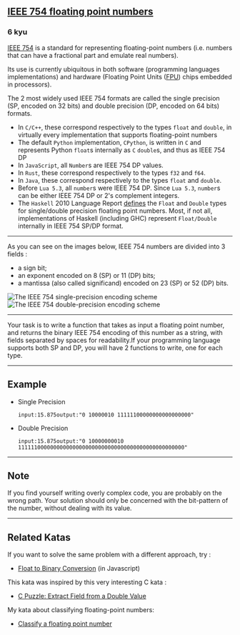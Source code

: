 <h2><a href=https://www.codewars.com/kata/5efcaedf95d7110017896ced/train/python target="_blank">IEEE 754 floating point numbers</a></h2><h3>6 kyu</h3><p><a href="https://en.wikipedia.org/wiki/IEEE_754" data-turbolinks="false" target="_blank">IEEE 754</a> is a standard for representing floating-point numbers (i.e. numbers that can have a fractional part and emulate real numbers).</p><p>Its use is currently ubiquitous in both software (programming languages implementations) and hardware (Floating Point Units (<a href="https://en.wikipedia.org/wiki/Floating-point_unit" data-turbolinks="false" target="_blank">FPU</a>) chips embedded in processors).</p><p>The 2 most widely used IEEE 754 formats are called the single precision (SP, encoded on 32 bits) and double precision (DP, encoded on 64 bits) formats.</p><ul><li>In <code>C/C++</code>,  these correspond respectively to the types <code>float</code> and <code>double</code>, in virtually every implementation that supports floating-point numbers</li><li>The default <code>Python</code> implementation, <code>CPython</code>, is written in <code>C</code> and represents Python <code>float</code>s  internally as <code>C</code> <code>double</code>s, and thus  as IEEE 754 DP</li><li>In <code>JavaScript</code>, all <code>Number</code>s are IEEE 754 DP values.</li><li>In <code>Rust</code>, these correspond respectively to the types <code>f32</code> and <code>f64</code>.</li><li>In <code>Java</code>, these correspond respectively to the types <code>float</code> and <code>double</code>.</li><li>Before <code>Lua 5.3</code>, all <code>number</code>s were IEEE 754 DP. Since <code>Lua 5.3</code>, <code>number</code>s can be either IEEE 754 DP or 2's complement integers.</li><li>The <code>Haskell</code> 2010 Language Report <a href="https://www.haskell.org/onlinereport/haskell2010/haskellch6.html#x13-1350006.4" data-turbolinks="false" target="_blank">defines</a> the <code>Float</code> and <code>Double</code> types for single/double precision floating point numbers. Most, if not all, implementations of Haskell (including GHC) represent <code>Float/Double</code> internally in IEEE 754 SP/DP format.</li></ul><hr><p>As you can see on the images below, IEEE 754 numbers are divided into 3 fields : </p><ul><li>a sign bit;</li><li>an exponent encoded on 8 (SP) or 11 (DP) bits;</li><li>a mantissa (also called significand) encoded on 23 (SP) or 52 (DP) bits.</li></ul><img title="The IEEE 754 single-precision encoding scheme" alt="The IEEE 754 single-precision encoding scheme" style="background-color:white" src="https://upload.wikimedia.org/wikipedia/commons/thumb/d/d2/Float_example.svg/1920px-Float_example.svg.png"><img title="The IEEE 754 double-precision encoding scheme" alt="The IEEE 754 double-precision encoding scheme" style="background-color:white" src="https://upload.wikimedia.org/wikipedia/commons/a/a9/IEEE_754_Double_Floating_Point_Format.svg"><hr><p>Your task is to write a function that takes as input a floating point number, and returns the binary IEEE 754 encoding of this number as a string, with fields separated by spaces for readability.If your programming language supports both SP and DP, you will have 2 functions to write, one for each type.</p><hr><h2 id="example">Example</h2><ul><li>Single Precision<pre><code>input:15.875output:"0 10000010 11111100000000000000000"</code></pre></li><li>Double Precision<pre><code>input:15.875output:"0 10000000010 1111110000000000000000000000000000000000000000000000"</code></pre></li></ul><hr><h2 id="note">Note</h2><p>If you find yourself writing overly complex code, you are probably on the wrong path. Your solution should only be concerned with the bit-pattern of the number, without dealing with its value.</p><hr><h2 id="related-katas">Related Katas</h2><p>If you want to solve the same problem with a different approach, try :</p><ul><li><a href="https://www.codewars.com/kata/540ddb07716ab397e1000797" data-turbolinks="false" target="_blank">Float to Binary Conversion</a> (in Javascript)</li></ul><p>This kata was inspired by this very interesting C kata :</p><ul><li><a href="https://www.codewars.com/kata/59e5f1b77905df91aa000024" data-turbolinks="false" target="_blank">C Puzzle: Extract Field from a Double Value</a></li></ul><p>My kata about classifying floating-point numbers:</p><ul><li><a href="https://www.codewars.com/kata/5f1ab7bd5af35f000f4ff875" data-turbolinks="false" target="_blank">Classify a floating point number</a></li></ul>